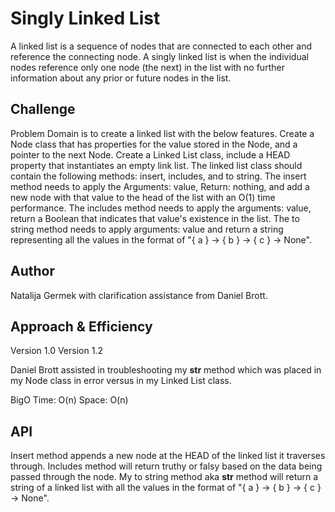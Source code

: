 # Singly Linked List

A linked list is a sequence of nodes that are connected to each other and reference the connecting node.
A singly linked list is when the individual nodes reference only one node (the next) in the list with no further information about any prior or future nodes in the list.

## Challenge

Problem Domain is to create a linked list with the below features.
Create a Node class that has properties for the value stored in the Node, and a pointer to the next Node.
Create a Linked List class, include a HEAD property that instantiates an empty link list.
The linked list class should contain the following methods: insert, includes, and to string.
The insert method needs to apply the Arguments: value, Return: nothing, and add a new node with that value to the head of the list with an O(1) time performance.
The includes method needs to apply the arguments: value, return a Boolean that indicates that value's existence in the list.
The to string method needs to apply arguments: value and return a string representing all the values in the format of "{ a } -> { b } -> { c } -> None".

## Author

Natalija Germek with clarification assistance from Daniel Brott.

## Approach & Efficiency

Version 1.0
Version 1.2

Daniel Brott assisted in troubleshooting my __str__ method which was placed in my Node class in error versus in my Linked List class.

BigO
Time: O(n)
Space: O(n)

## API

Insert method appends a new node at the HEAD of the linked list it traverses through.
Includes method will return truthy or falsy based on the data being passed through the node.
My to string method aka __str__ method will return a string of a linked list with all the values in the format of "{ a } -> { b } -> { c } -> None".
